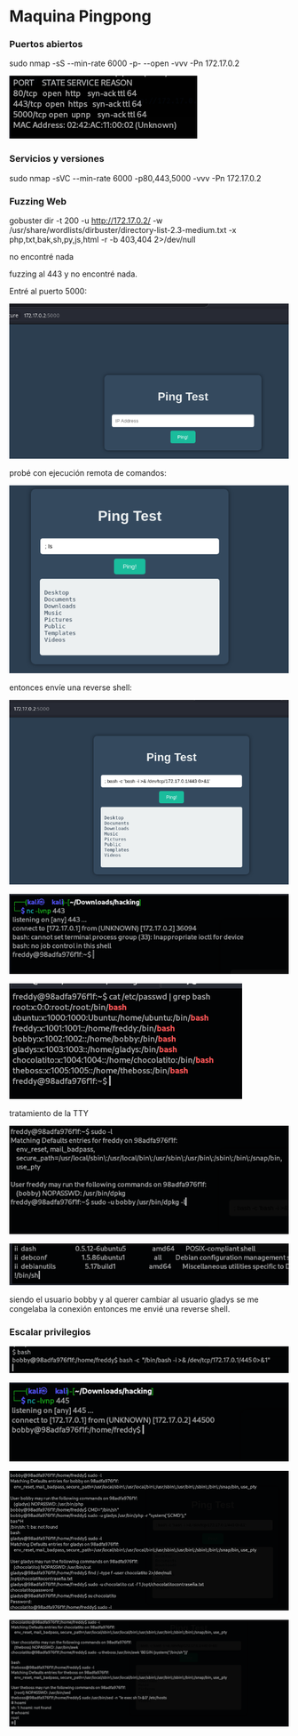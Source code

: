 # Maquina Pingpong

### Puertos abiertos

sudo nmap -sS --min-rate 6000 -p- --open -vvv -Pn 172.17.0.2

![alt text](image.png)

### Servicios y versiones

sudo nmap -sVC --min-rate 6000 -p80,443,5000 -vvv -Pn 172.17.0.2

### Fuzzing Web

gobuster dir -t 200 -u http://172.17.0.2/ -w /usr/share/wordlists/dirbuster/directory-list-2.3-medium.txt -x php,txt,bak,sh,py,js,html -r -b 403,404 2>/dev/null

no encontré nada

fuzzing al 443 y no encontré nada.

Entré al puerto 5000:

![alt text](image-1.png)

probé con ejecución remota de comandos:

![alt text](image-2.png)


entonces envíe una reverse shell:

![alt text](image-3.png)


![alt text](image-4.png)

![alt text](image-11.png)

tratamiento de la TTY

![alt text](image-5.png)

![alt text](image-6.png)

siendo el usuario bobby y al querer cambiar al usuario gladys se me congelaba la conexión entonces me envié una reverse shell.

### Escalar privilegios

![alt text](image-7.png)

![alt text](image-8.png)

![alt text](image-9.png)

![alt text](image-10.png)




